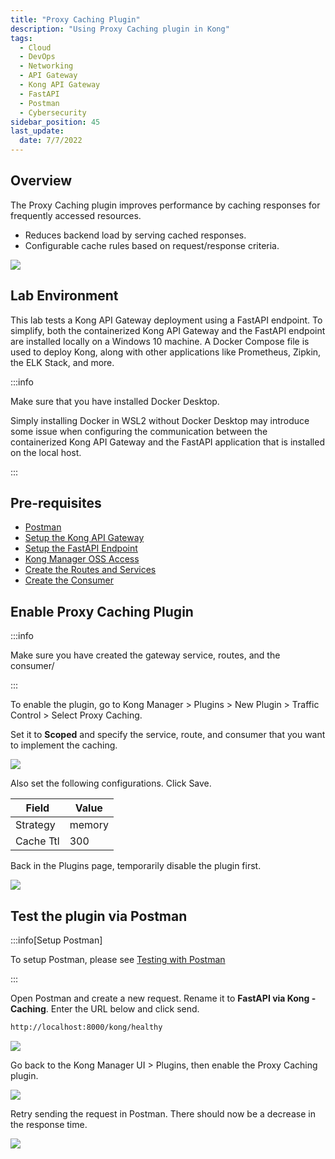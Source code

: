 ```yaml
---
title: "Proxy Caching Plugin"
description: "Using Proxy Caching plugin in Kong"
tags: 
  - Cloud
  - DevOps
  - Networking 
  - API Gateway
  - Kong API Gateway
  - FastAPI 
  - Postman
  - Cybersecurity
sidebar_position: 45
last_update:
  date: 7/7/2022
---
```


## Overview 

The Proxy Caching plugin improves performance by caching responses for frequently accessed resources.  

- Reduces backend load by serving cached responses.  
- Configurable cache rules based on request/response criteria.  

![](/img/docs/12042024-kong-gw-traffic-control-plugin.png)

## Lab Environment

This lab tests a Kong API Gateway deployment using a FastAPI endpoint. To simplify, both the containerized Kong API Gateway and the FastAPI endpoint are installed locally on a Windows 10 machine. A Docker Compose file is used to deploy Kong, along with other applications like Prometheus, Zipkin, the ELK Stack, and more.

:::info 

Make sure that you have installed Docker Desktop. 

Simply installing Docker in WSL2 without Docker Desktop may introduce some issue when configuring the communication between the containerized Kong API Gateway and the FastAPI application that is installed on the local host.

:::

## Pre-requisites 

- [Postman](https://www.postman.com/downloads/)
- [Setup the Kong API Gateway](/docs/021-Software-Engineering/081-Kong-API-Gateway/015-Containerized-Kong-and-Other-Apps.md)
- [Setup the FastAPI Endpoint](/docs/021-Software-Engineering/081-Kong-API-Gateway/016-Testing-wth-an-FastAPI-Endpoint.md#setup-the-api-endpoint)
- [Kong Manager OSS Access](/docs/021-Software-Engineering/081-Kong-API-Gateway/015-Containerized-Kong-and-Other-Apps.md)
- [Create the Routes and Services](/docs/021-Software-Engineering/081-Kong-API-Gateway/016-Testing-wth-an-FastAPI-Endpoint.md)
- [Create the Consumer](/docs/021-Software-Engineering/081-Kong-API-Gateway/017-Consumers-Plugins-Upstreams.md#create-the-kong-consumer)

## Enable Proxy Caching Plugin

:::info

Make sure you have created the gateway service, routes, and the consumer/

:::

To enable the plugin, go to Kong Manager > Plugins > New Plugin > Traffic Control > Select Proxy Caching.

Set it to **Scoped** and specify the service, route, and consumer that you want to implement the caching.

![](/img/docs/12042024-kong-gw-proxy-caching-plugin-scoped.png)

Also set the following configurations. Click Save.

| Field     | Value   |
|-----------|---------|
| Strategy  | memory  | 
| Cache Ttl | 300

Back in the Plugins page, temporarily disable the plugin first.

![](/img/docs/12042024-kong-gw-proxy-caching-plugin-scoped-disabled.png)


## Test the plugin via Postman

:::info[Setup Postman]

To setup Postman, please see [Testing with Postman](/docs/021-Software-Engineering/081-Kong-API-Gateway/016-Testing-wth-an-FastAPI-Endpoint.md#testing-with-postman)

:::

Open Postman and create a new request. Rename it to **FastAPI via Kong - Caching**. Enter the URL below and click send.

```bash
http://localhost:8000/kong/healthy 
```

![](/img/docs/12042024-kong-gw-proxy-caching-plugin-checkpostman-2.png)

Go back to the Kong Manager UI > Plugins, then enable the Proxy Caching plugin.

![](/img/docs/12042024-kong-gw-proxy-caching-plugin-scoped-enabled.png)

Retry sending the request in Postman. There should now be a decrease in the response time.

![](/img/docs/12042024-kong-gw-proxy-caching-plugin-checkpostman-3.png)
